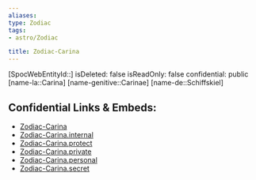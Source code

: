 ```yaml
---
aliases: 
type: Zodiac
tags:
- astro/Zodiac

title: Zodiac-Carina
---
```

[SpocWebEntityId::]
isDeleted: false
isReadOnly: false
confidential: public
[name-la::Carina]
[name-genitive::Carinae]
[name-de::Schiffskiel]


## Confidential Links & Embeds: 
- [Zodiac-Carina](../../../_public/astro/Zodiac/Zodiac-Carina.md) 
- [Zodiac-Carina.internal](../../../_internal/astro/Zodiac/Zodiac-Carina.internal.md) 
- [Zodiac-Carina.protect](../../../_protect/astro/Zodiac/Zodiac-Carina.protect.md) 
- [Zodiac-Carina.private](../../../_private/astro/Zodiac/Zodiac-Carina.private.md) 
- [Zodiac-Carina.personal](../../../_personal/astro/Zodiac/Zodiac-Carina.personal.md) 
- [Zodiac-Carina.secret](../../../_secret/astro/Zodiac/Zodiac-Carina.secret.md) 
